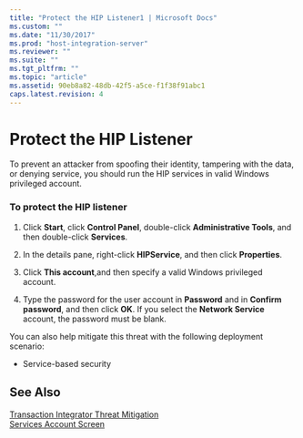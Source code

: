 ```yaml
---
title: "Protect the HIP Listener1 | Microsoft Docs"
ms.custom: ""
ms.date: "11/30/2017"
ms.prod: "host-integration-server"
ms.reviewer: ""
ms.suite: ""
ms.tgt_pltfrm: ""
ms.topic: "article"
ms.assetid: 90eb8a82-48db-42f5-a5ce-f1f38f91abc1
caps.latest.revision: 4
---
```

# Protect the HIP Listener
To prevent an attacker from spoofing their identity, tampering with the data, or denying service, you should run the HIP services in valid Windows privileged account.  
  
### To protect the HIP listener  
  
1.  Click **Start**, click **Control Panel**, double-click **Administrative Tools**, and then double-click **Services**.  
  
2.  In the details pane, right-click **HIPService**, and then click **Properties**.  
  
3.  Click **This account**,and then specify a valid Windows privileged account.  
  
4.  Type the password for the user account in **Password** and in **Confirm password**, and then click **OK**. If you select the **Network Service** account, the password must be blank.  
  
 You can also help mitigate this threat with the following deployment scenario:  
  
-   Service-based security  
  
## See Also  
 [Transaction Integrator Threat Mitigation](../HIS2010/transaction-integrator-threat-mitigation1.md)   
 [Services Account Screen](../HIS2010/services-account-screen2.md)